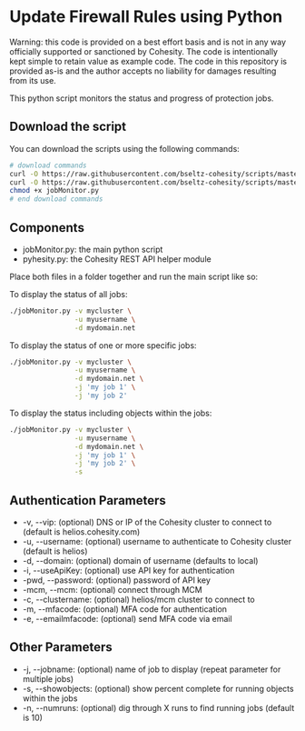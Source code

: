 # Update Firewall Rules using Python

Warning: this code is provided on a best effort basis and is not in any way officially supported or sanctioned by Cohesity. The code is intentionally kept simple to retain value as example code. The code in this repository is provided as-is and the author accepts no liability for damages resulting from its use.

This python script monitors the status and progress of protection jobs.

## Download the script

You can download the scripts using the following commands:

```bash
# download commands
curl -O https://raw.githubusercontent.com/bseltz-cohesity/scripts/master/python/jobMonitor/jobMonitor.py
curl -O https://raw.githubusercontent.com/bseltz-cohesity/scripts/master/python/pyhesity.py
chmod +x jobMonitor.py
# end download commands
```

## Components

* jobMonitor.py: the main python script
* pyhesity.py: the Cohesity REST API helper module

Place both files in a folder together and run the main script like so:

To display the status of all jobs:

```bash
./jobMonitor.py -v mycluster \
                -u myusername \
                -d mydomain.net
```

To display the status of one or more specific jobs:

```bash
./jobMonitor.py -v mycluster \
                -u myusername \
                -d mydomain.net \
                -j 'my job 1' \
                -j 'my job 2'
```

To display the status including objects within the jobs:

```bash
./jobMonitor.py -v mycluster \
                -u myusername \
                -d mydomain.net \
                -j 'my job 1' \
                -j 'my job 2' \
                -s
```

## Authentication Parameters

* -v, --vip: (optional) DNS or IP of the Cohesity cluster to connect to (default is helios.cohesity.com)
* -u, --username: (optional) username to authenticate to Cohesity cluster (default is helios)
* -d, --domain: (optional) domain of username (defaults to local)
* -i, --useApiKey: (optional) use API key for authentication
* -pwd, --password: (optional) password of API key
* -mcm, --mcm: (optional) connect through MCM
* -c, --clustername: (optional) helios/mcm cluster to connect to
* -m, --mfacode: (optional) MFA code for authentication
* -e, --emailmfacode: (optional) send MFA code via email

## Other Parameters

* -j, --jobname: (optional) name of job to display (repeat parameter for multiple jobs)
* -s, --showobjects: (optional) show percent complete for running objects within the jobs
* -n, --numruns: (optional) dig through X runs to find running jobs (default is 10)
